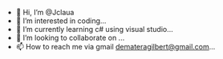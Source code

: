 - 👋 Hi, I’m @Jclaua
- 👀 I’m interested in coding...
- 🌱 I’m currently learning c# using visual studio...
- 💞️ I’m looking to collaborate on ...
- 📫 How to reach me via gmail demateragilbert@gmail.com...

<!---
Jclaua/Jclaua is a ✨ special ✨ repository because its `README.md` (this file) appears on your GitHub profile.
You can click the Preview link to take a look at your changes.
--->
